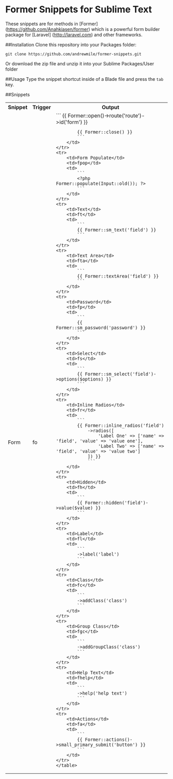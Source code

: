 # Former Snippets for Sublime Text

These snippets are for methods in [Former] (https://github.com/Anahkiasen/former) which is a powerful form builder package for [Laravel] (http://laravel.com) and other frameworks.

##Installation
Clone this repository into your Packages folder:

    git clone https://github.com/andrewmile/former-snippets.git

Or download the zip file and unzip it into your Sublime Packages/User folder

##Usage
Type the snippet shortcut inside of a Blade file and press the ```tab``` key.

##Snippets
<table>
	<tr>
		<th>Snippet</th>
		<th>Trigger</th>
		<th>Output</th>
	</tr>
	<tr>
		<td>Form</td>
		<td>fo</td>
		<td>
			```
			{{ Former::open()->route('route')->id('form') }}

	

			{{ Former::close() }}
			```
		</td>
	</tr>
	<tr>
		<td>Form Populate</td>
		<td>fpop</td>
		<td>
			```
			<?php Former::populate(Input::old()); ?>
			```
		</td>
	</tr>
	<tr>
		<td>Text</td>
		<td>ft</td>
		<td>
			```
			{{ Former::sm_text('field') }}
			```
		</td>
	</tr>
	<tr>
		<td>Text Area</td>
		<td>fta</td>
		<td>
			```
			{{ Former::textArea('field') }}
			```
		</td>
	</tr>
	<tr>
		<td>Password</td>
		<td>fp</td>
		<td>
			```
			{{ Former::sm_password('password') }}
			```
		</td>
	</tr>
	<tr>
		<td>Select</td>
		<td>fs</td>
		<td>
			```
			{{ Former::sm_select('field')->options($options) }}
			```
		</td>
	</tr>
	<tr>
		<td>Inline Radios</td>
		<td>fr</td>
		<td>
			```
			{{ Former::inline_radios('field')
				->radios([
					'Label One' => ['name' => 'field', 'value' => 'value one'],
					'Label Two' => ['name' => 'field', 'value' => 'value two']
				]) }}
				```
		</td>
	</tr>
	<tr>
		<td>Hidden</td>
		<td>fh</td>
		<td>
			```
			{{ Former::hidden('field')->value($value) }}
			```
		</td>
	</tr>
	<tr>
		<td>Label</td>
		<td>fl</td>
		<td>
			```
			->label('label')
			```
		</td>
	</tr>
	<tr>
		<td>Class</td>
		<td>fc</td>
		<td>
			```
			->addClass('class')
			```
		</td>
	</tr>
	<tr>
		<td>Group Class</td>
		<td>fgc</td>
		<td>
			```
			->addGroupClass('class')
			```
		</td>
	</tr>
	<tr>
		<td>Help Text</td>
		<td>fhelp</td>
		<td>
			```
			->help('help text')
			```
		</td>
	</tr>
	<tr>
		<td>Actions</td>
		<td>fa</td>
		<td>
			```
			{{ Former::actions()->small_primary_submit('button') }}
			```
		</td>
	</tr>
	</table>